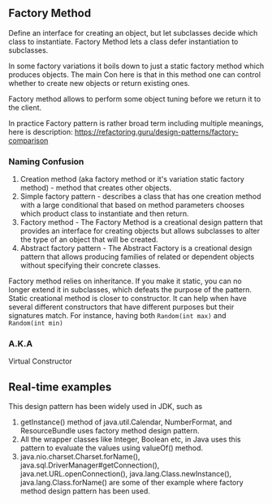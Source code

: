 ## Factory Method
Define an interface for creating an object, but let subclasses
decide which class to instantiate.
Factory Method lets a class defer instantiation to subclasses.

In some factory variations it boils down to just a static factory method
which produces objects. The main Con here is that in this method one can 
control whether to create new objects or return existing ones.

Factory method allows to perform some object tuning before we return
it to the client.

In practice Factory pattern is rather broad term including multiple meanings,
here is description: https://refactoring.guru/design-patterns/factory-comparison

### Naming Confusion
1. Creation method (aka factory method or it's variation static factory method) - method that
   creates other objects.
2. Simple factory pattern - describes a class that has one creation method with a large conditional
   that based on method parameters chooses which product class to instantiate and then return.
3. Factory method - The Factory Method  is a creational design pattern that provides an interface for 
   creating objects but allows subclasses to alter the type of an object that will be created.
4. Abstract factory pattern - The Abstract Factory  is a creational design pattern that allows producing families
   of related or dependent objects without specifying their concrete classes.


Factory method relies on inheritance. If you make it static, you can no longer extend
it in subclasses, which defeats the purpose of the pattern. Static creational method is closer
to constructor. It can help when have several different constructors that have different purposes
but their signatures match. For instance, having both `Random(int max)` and `Random(int min)`

### A.K.A
Virtual Constructor

## Real-time examples
This design pattern has been widely used in JDK, such as
1. getInstance() method of java.util.Calendar, NumberFormat, and ResourceBundle
   uses factory method design pattern.
2. All the wrapper classes like Integer, Boolean etc, in Java uses this
   pattern to evaluate the values using valueOf() method.
3. java.nio.charset.Charset.forName(), java.sql.DriverManager#getConnection(),
   java.net.URL.openConnection(), java.lang.Class.newInstance(),
   java.lang.Class.forName() are some of ther example where factory method
   design pattern has been used.